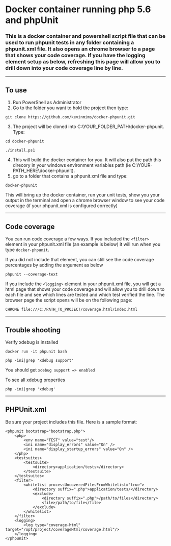 # Docker container running php 5.6 and phpUnit

### This is a docker container and powershell script file that can be used to run phpunit tests in any folder containing a phpunit.xml file.  It also opens an chrome browser to a page that shows your code coverage.  If you have the logging element setup as below, refreshing this page will allow you to drill down into your code coverage line by line.

-----

## To use
1. Run PowerShell as Administrator
2. Go to the folder you want to hold the project then type:
```
git clone https://github.com/kevinmims/docker-phpunit.git
```
3. The project will be cloned into C:\YOUR_FOLDER_PATH\docker-phpunit.  Type:
```
cd docker-phpunit

./install.ps1
``` 
4. This will build the docker container for you.  It will also put the path this direcory in your windows environment variables path (ie C:\YOUR-PATH_HERE\docker-phpunit\).
5. go to a folder that contains a phpunit.xml file and type:
```
docker-phpunit
```
This will bring up the docker container, run your unit tests, show you your output in the terminal and open a chrome browser window to see your code coverage (if your phpunit.xml is configured correctly)

----

## Code coverage
You can run code coverage a few ways.  If you included the `<filter>` element in your phpunit.xml file (an example is below) it will run when you type `docker-phpunit`.

If you did not include that element, you can still see the code coverage percentages by adding the argument as below

```
phpunit --coverage-text
```

If you include the `<logging>` element in your phpunit.xml file, you will get a html page that shows your code coverage and will allow you to drill down to each file and see which lines are tested and which test verified the line.  The browser page the script opens will be on the following page:
```
CHROME file:///C:/PATH_TO_PROJECT/coverage.html/index.html
```
-----

## Trouble shooting

 Verify xdebug is installed
```
docker run -it phpunit bash

php -ini|grep 'xdebug support'
```
You should get `xdebug support => enabled`

To see all xdebug properties
```
php -ini|grep 'xdebug'
```

---

## PHPUnit.xml

Be sure your project includes this file.  Here is a sample format:
```
<phpunit bootstrap="bootstrap.php">
    <php>
        <env name="TEST" value="test"/>
        <ini name="display_errors" value="On" />
        <ini name="display_startup_errors" value="On" />
    </php>
    <testsuites>
        <testsuite>
            <directory>application/tests</directory>
        </testsuite>
    </testsuites>
    <filter>
        <whitelist processUncoveredFilesFromWhitelist="true">
            <directory suffix=".php">application/tests/</directory>
            <exclude>
                <directory suffix=".php">/path/to/files</directory>
                <file>/path/to/file</file>
            </exclude>
        </whitelist>
    </filter>
    <logging>
        <log type="coverage-html" target="/opt/project/coverageHtml/coverage.html"/>
    </logging>
</phpunit>
```


